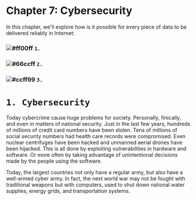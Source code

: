 # Chapter 7: Cybersecurity

In this chapter, we'll explore how is it possible for every piece of data to be delivered reliably in Internet:

### ![#ff00ff](https://placehold.it/15/ff00ff/000000?text=+) `1. `
### ![#66ccff](https://placehold.it/15/66ccff/000000?text=+) `2. `
### ![#ccff99](https://placehold.it/15/ccff99/000000?text=+) `3. `

# `1. Cybersecurity`

Today cybercrime cause huge problems for society. Personally, finically, and even in matters of national security. Just in the
last few years, hundreds of millions of credit card numbers have been stolen. Tens of millions of social security numbers had
health care records were compromised. Even nuclear centrifuges have been hacked and unmanned aerial drones have been hijacked.
This is all done by exploiting vulnerabilities in hardware and software. Or more often by taking advantage of unintentional
decisions made by the people using the software. 

Today, the largest countries not only have a regular army, but also have a well-armed cyber army. In fact, the next world war
may not be fought with traditional weapons but with computers, used to shut down national water supplies, energy grids, and
transportation systems. 

